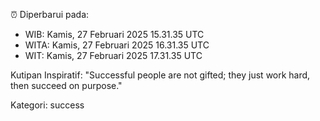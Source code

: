 ⏰ Diperbarui pada:
- WIB: Kamis, 27 Februari 2025 15.31.35 UTC
- WITA: Kamis, 27 Februari 2025 16.31.35 UTC
- WIT: Kamis, 27 Februari 2025 17.31.35 UTC

Kutipan Inspiratif:
"Successful people are not gifted; they just work hard, then succeed on purpose."


Kategori: success

